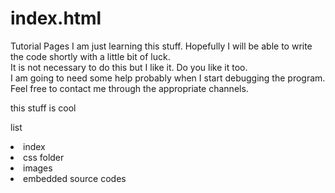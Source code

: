 # index.html 
Tutorial Pages
I am just learning this stuff.  Hopefully I will be able to write the code shortly with a little bit of luck.  
It is not necessary to do this but I like it.  Do you like it too.  
I am going to need some help probably when I start debugging the program.  
Feel free to contact me through the appropriate channels.
<head> this stuff is cool 

</head>
<body>

<head><ui><p>list
<li>index
<li>css folder 
<li> images 
<li> embedded source codes
</ui>
</body>
</html>
